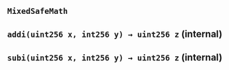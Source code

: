 ## `MixedSafeMath`






## `addi(uint256 x, int256 y) → uint256 z` (internal)







## `subi(uint256 x, int256 y) → uint256 z` (internal)










